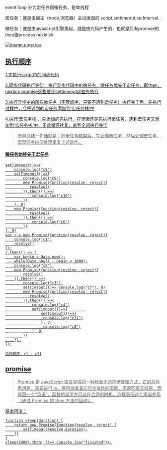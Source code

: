 event loop 分为宏任务跟微任务，是单线程

宏任务：就是由宿主（node,浏览器）主动发起的 script,settimeout,setInterval...

微任务：就是由javascript引擎发起，就是由代码产生的，也就是只有promise的then跟process.nexktick

<a data-fancybox title="image.png" href="https://p6-juejin.byteimg.com/tos-cn-i-k3u1fbpfcp/2d3494484adf483ba9989586a0fd5459~tplv-k3u1fbpfcp-watermark.image?">![image.png](https://p6-juejin.byteimg.com/tos-cn-i-k3u1fbpfcp/2d3494484adf483ba9989586a0fd5459~tplv-k3u1fbpfcp-watermark.image?)</a>
## 执行顺序
1.先执行script中的同步代码

2.同步代码执行完毕，执行异步代码中的微任务，微任务优先于宏任务，即then，nextick,promise这些要比settimeout这些先执行

3.执行异步中的所有微任务（不管顺序，只要不遇到宏任务）执行完毕后，在执行过程中，会把遇到的宏任务添加到‘宏任务栈’中

4.执行‘宏任务栈’，先添加的先执行，在里面还是先执行微任务，遇到宏任务又添加到‘宏任务栈’中，于此循环往复，直到全部执行完毕

>简单总结一句话就是：同步任务结束后，先处理微任务，然后处理宏任务，宏观任务内部处理重复上述动作。

#### 微任务始终先于宏任务
```
setTimeout(()=>{
    console.log("c5")
    setTimeout(()=>{
        console.log("c9")
        new Promise(function(resolve, reject){
           resolve()
        }).then(() =>{
            console.log("c10")
        })
    }, 0)
    new Promise(function(resolve, reject){
           resolve()
        }).then(() =>{
            console.log("c6")
        })
}, 0)
var r = new Promise(function(resolve, reject){
    console.log("c1")
    resolve()
});
r.then(() => { 
    var begin = Date.now();
    while(Date.now() - begin < 1000);
    console.log("c2") 
    new Promise(function(resolve, reject){
        resolve()
    }).then(() =>{
        console.log("c3");
        setTimeout(()=> console.log("c7"), 0)
        new Promise(function(resolve, reject){
           resolve()
        }).then(() =>{
            console.log("c4")
            setTimeout(()=>{        
                setTimeout(()=>{
                 console.log("c11")
                }, 0)
                 console.log("c8")
            }, 0)
        })
    }) 
});

执行顺序：c1 - c11
```

## promise
>Promise 是 JavaScript 语言提供的一种标准化的异步管理方式，它的总体思想是，需要进行 io、等待或者其它异步操作的函数，不返回真实结果，而返回一个“承诺”，函数的调用方可以在合适的时机，选择等待这个承诺兑现（通过 Promise 的 then 方法的回调）。

基本用法：

```
function sleep(duration) {
    return new Promise(function(resolve, reject) {
        setTimeout(resolve,duration);
    })
}
sleep(1000).then( ()=> console.log("finished"));
```